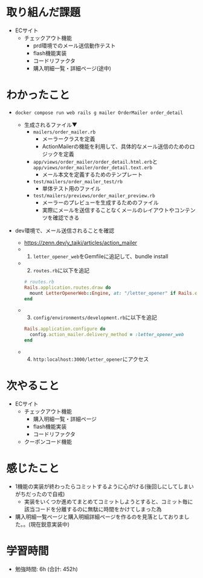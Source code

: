 # 取り組んだ課題 
+ ECサイト
  + チェックアウト機能
    + prd環境でのメール送信動作テスト
    + flash機能実装
    + コードリファクタ
    + 購入明細一覧・詳細ページ(途中)
# わかったこと 
+ `docker compose run web rails g mailer OrderMailer order_detail`
  + 生成されるファイル▼
    + `mailers/order_mailer.rb`
      + メーラークラスを定義
      + ActionMailerの機能を利用して、具体的なメール送信のためのロジックを定義
    + `app/views/order_mailer/order_detail.html.erb`と`app/views/order_mailer/order_detail.text.erb`
      + メール本文を定義するためのテンプレート
    + `test/mailers/order_mailer_test/rb`
      + 単体テスト用のファイル
    + `test/mailers/previews/order_mailer_preview.rb`
      + メーラーのプレビューを生成するためのファイル
      + 実際にメールを送信することなくメールのレイアウトやコンテンツを確認できる

+ dev環境で、メール送信されることを確認
  + https://zenn.dev/y_taiki/articles/action_mailer
  + 1. `letter_opener_web`をGemfileに追記して、bundle install
  + 2. `routes.rb`に以下を追記
    ```rb
    # routes.rb
    Rails.application.routes.draw do
      mount LetterOpenerWeb::Engine, at: "/letter_opener" if Rails.env.development?
    end
    ```
  + 3. `config/environments/development.rb`に以下を追記
    ```rb
    Rails.application.configure do
      config.action_mailer.delivery_method = :letter_opener_web
    end
    ```
  + 4. `http:localhost:3000/letter_opener`にアクセス
# 次やること
+ ECサイト
  + チェックアウト機能
    + 購入明細一覧・詳細ページ
    + flash機能実装
    + コードリファクタ
  + クーポンコード機能
# 感じたこと
+ 1機能の実装が終わったらコミットするように心がける(後回しにしてしまいがちだったので自戒)
  + 実装をいくつか進めてまとめてコミットしようとすると、コミット毎に該当コードを分離するのに無駄に時間をかけてしまった為
+ 購入明細一覧ページと購入明細詳細ページを作るのを見落としておりました。。(現在鋭意実装中)
# 学習時間  
+ 勉強時間: 6h (合計: 452h)





